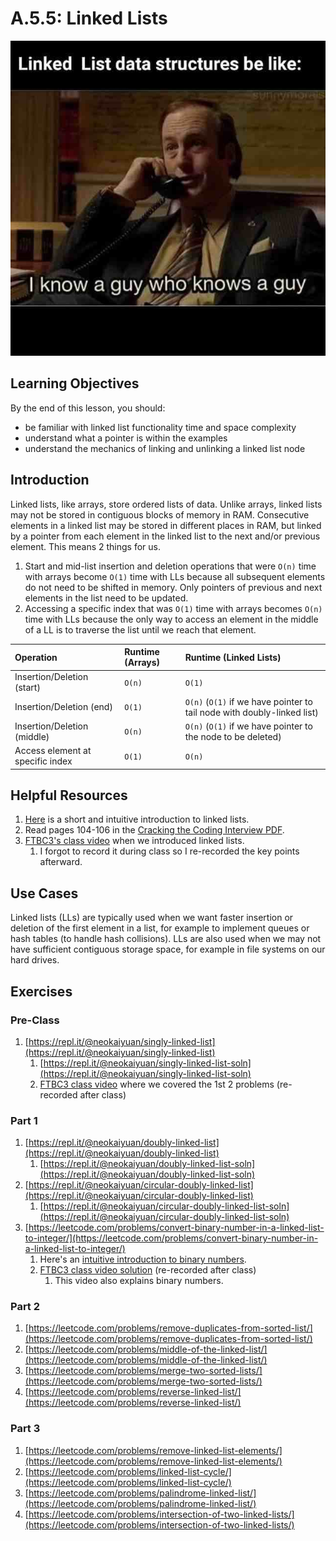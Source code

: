 # A.5.5: Linked Lists

![](../../../.gitbook/assets/llmeme2.jpeg)

## Learning Objectives

By the end of this lesson, you should:

- be familiar with linked list functionality time and space complexity
- understand what a pointer is within the examples
- understand the mechanics of linking and unlinking a linked list node

## Introduction

Linked lists, like arrays, store ordered lists of data. Unlike arrays, linked lists may not be stored in contiguous blocks of memory in RAM. Consecutive elements in a linked list may be stored in different places in RAM, but linked by a pointer from each element in the linked list to the next and/or previous element. This means 2 things for us.

1. Start and mid-list insertion and deletion operations that were `O(n)` time with arrays become `O(1)` time with LLs because all subsequent elements do not need to be shifted in memory. Only pointers of previous and next elements in the list need to be updated.
2. Accessing a specific index that was `O(1)` time with arrays becomes `O(n)` time with LLs because the only way to access an element in the middle of a LL is to traverse the list until we reach that element.

| Operation                        | Runtime \(Arrays\) | Runtime \(Linked Lists\)                                                  |
| :------------------------------- | :----------------- | :------------------------------------------------------------------------ |
| Insertion/Deletion \(start\)     | `O(n)`             | `O(1)`                                                                    |
| Insertion/Deletion \(end\)       | `O(1)`             | `O(n)` \(`O(1)` if we have pointer to tail node with doubly-linked list\) |
| Insertion/Deletion \(middle\)    | `O(n)`             | `O(n)` \(`O(1)` if we have pointer to the node to be deleted\)            |
| Access element at specific index | `O(1)`             | `O(n)`                                                                    |

## Helpful Resources

1. [Here](https://www.youtube.com/watch?v=R9PTBwOzceo) is a short and intuitive introduction to linked lists.
2. Read pages 104-106 in the [Cracking the Coding Interview PDF](../../a.0-algorithms-overview.md#resources).
3. [FTBC3's class video](https://youtu.be/qewAXA_vkpE?t=1596) when we introduced linked lists.
   1. I forgot to record it during class so I re-recorded the key points afterward.

## Use Cases

Linked lists \(LLs\) are typically used when we want faster insertion or deletion of the first element in a list, for example to implement queues or hash tables \(to handle hash collisions\). LLs are also used when we may not have sufficient contiguous storage space, for example in file systems on our hard drives.

## Exercises

### Pre-Class

1. [https://repl.it/@neokaiyuan/singly-linked-list](https://repl.it/@neokaiyuan/singly-linked-list)
   1. [https://repl.it/@neokaiyuan/singly-linked-list-soln](https://repl.it/@neokaiyuan/singly-linked-list-soln)
   2. [FTBC3 class video](https://youtu.be/qewAXA_vkpE?t=2004) where we covered the 1st 2 problems \(re-recorded after class\)

### Part 1

1. [https://repl.it/@neokaiyuan/doubly-linked-list](https://repl.it/@neokaiyuan/doubly-linked-list)
   1. [https://repl.it/@neokaiyuan/doubly-linked-list-soln](https://repl.it/@neokaiyuan/doubly-linked-list-soln)
2. [https://repl.it/@neokaiyuan/circular-doubly-linked-list](https://repl.it/@neokaiyuan/circular-doubly-linked-list)
   1. [https://repl.it/@neokaiyuan/circular-doubly-linked-list-soln](https://repl.it/@neokaiyuan/circular-doubly-linked-list-soln)
3. [https://leetcode.com/problems/convert-binary-number-in-a-linked-list-to-integer/](https://leetcode.com/problems/convert-binary-number-in-a-linked-list-to-integer/)
   1. Here's an [intuitive introduction to binary numbers](https://www.mathsisfun.com/binary-number-system.html).
   2. [FTBC3 class video solution](https://youtu.be/qewAXA_vkpE?t=2372) \(re-recorded after class\)
      1. This video also explains binary numbers.

### Part 2

1. [https://leetcode.com/problems/remove-duplicates-from-sorted-list/](https://leetcode.com/problems/remove-duplicates-from-sorted-list/)
2. [https://leetcode.com/problems/middle-of-the-linked-list/](https://leetcode.com/problems/middle-of-the-linked-list/)
3. [https://leetcode.com/problems/merge-two-sorted-lists/](https://leetcode.com/problems/merge-two-sorted-lists/)
4. [https://leetcode.com/problems/reverse-linked-list/](https://leetcode.com/problems/reverse-linked-list/)

### Part 3

1. [https://leetcode.com/problems/remove-linked-list-elements/](https://leetcode.com/problems/remove-linked-list-elements/)
2. [https://leetcode.com/problems/linked-list-cycle/](https://leetcode.com/problems/linked-list-cycle/)
3. [https://leetcode.com/problems/palindrome-linked-list/](https://leetcode.com/problems/palindrome-linked-list/)
4. [https://leetcode.com/problems/intersection-of-two-linked-lists/](https://leetcode.com/problems/intersection-of-two-linked-lists/)
